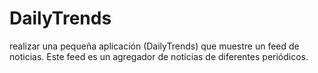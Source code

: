 # DailyTrends
realizar una pequeña aplicación (DailyTrends) que muestre un feed de noticias. Este feed es un agregador de noticias de diferentes periódicos.
